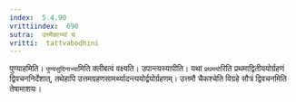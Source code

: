 ```yaml
---
index:  5.4.90
vrittiindex:  690
sutra:  उत्त्मैकाभ्यां च
vritti:  tattvabodhini 
---
```


पुण्याहमिति। `पुण्यसुदिनाभ्या`मिति क्लीबत्वं वक्ष्यति। उपान्त्यस्यापीति। यथा `प्रथमयो`रिति प्रथमाद्वितीययोर्ग्रहणं द्विवचननिर्देशात्, तथेहापि उत्तमग्रहणसामर्थ्यादन्त्ययोर्द्वयोर्ग्रहणम्। उत्तमौ चैकश्चेति विग्रहे सौत्रं द्विवचनमिति तेषामाशयः।

